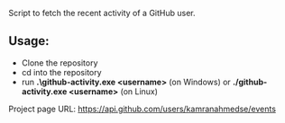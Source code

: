 Script to fetch the recent activity of a GitHub user.

## Usage:

- Clone the repository
- cd into the repository
- run **.\github-activity.exe \<username\>** (on Windows) or **./github-activity.exe \<username\>** (on Linux)

Project page URL:
https://api.github.com/users/kamranahmedse/events
